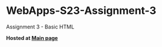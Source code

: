 # WebApps-S23-Assignment-3
Assignment 3 - Basic HTML

**Hosted at [Main page](https://44-563-web-apps-s23.github.io/44563-webapps-assignment-3-Charan0517/)**
